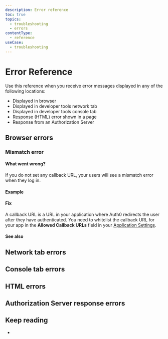 ```yaml
---
description: Error reference
toc: true
topics:
  - troubleshooting
  - errors
contentType:
  - reference
useCase:
  - troubleshooting
---
```


# Error Reference

Use this reference when you receive error messages displayed in any of the following locations:

* Displayed in browser
* Displayed in developer tools network tab
* Displayed in developer tools console tab
* Response (HTML) error shown in a page
* Response from an Authorization Server

## Browser errors

### Mismatch error

#### What went wrong?

If you do not set any callback URL, your users will see a mismatch error when they log in. 

#### Example

#### Fix

A callback URL is a URL in your application where Auth0 redirects the user after they have authenticated. You need to whitelist the callback URL for your app in the **Allowed Callback URLs** field in your [Application Settings](${manage_url}/#/applications/${account.clientId}/settings). 

#### See also

## Network tab errors

## Console tab errors

## HTML errors

## Authorization Server response errors

## Keep reading

* 